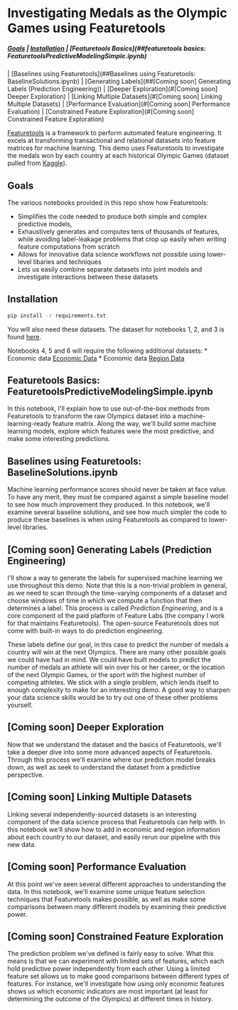 # Investigating Medals as the Olympic Games using Featuretools
##### [Goals](##goals) | [Installation](##installation) | [Featuretools Basics](##featuretools basics: FeaturetoolsPredictiveModelingSimple.ipynb)
| [Baselines using Featuretools](##Baselines using Featuretools: BaselineSolutions.ipynb)
| [Generating Labels](##[Coming soon] Generating Labels (Prediction Engineering))
| [Deeper Exploration](#[Coming soon] Deeper Exploration)
| [Linking Multiple Datasets](#[Coming soon] Linking Multiple Datasets)
| [Performance Evaluation](#[Coming soon] Performance Evaluation)
| [Constrained Feature Exploration](#[Coming soon] Constrained Feature Exploration)

[Featuretools](https://www.featuretools.com/) is a framework to perform automated feature engineering. It excels at transforming transactional and relational datasets into feature matrices for machine learning. This demo uses Featuretools to investigate the medals won by each country at each historical Olympic Games (dataset pulled from [Kaggle](kaggle.com/the-guardian/olympic-games)).

## Goals
The various notebooks provided in this repo show how Featuretools:
 * Simplifies the code needed to produce both simple and complex predictive models,
 * Exhaustively generates and computes tens of thousands of features, while avoiding label-leakage problems that crop up easily when writing feature computations from scratch
 * Allows for innovative data science workflows not possible using lower-level libaries and techniques
 * Lets us easily combine separate datasets into joint models and investigate interactions between these datasets

## Installation

```sh
pip install -r requirements.txt
```

You will also need these datasets.
The dataset for notebooks 1, 2, and 3 is found <a href=https://www.kaggle.com/the-guardian/data>here</a>.

Notebooks 4, 5 and 6 will require the following additional datasets:
    * Economic data <a href=https://www.kaggle.com/worldbank/world-development-indicators>Economic Data</a>
    * Economic data <a href=https://unstats.un.org/unsd/methodology/m49/overview/>Region Data</a>


## Featuretools Basics: FeaturetoolsPredictiveModelingSimple.ipynb

In this notebook, I'll explain how to use out-of-the-box methods from Featuretools to transform the raw Olympics dataset into a machine-learning-ready feature matrix.
Along the way, we'll build some machine learning models, explore which features were the most predictive, and make some interesting predictions.

## Baselines using Featuretools: BaselineSolutions.ipynb

Machine learning performance scores should never be taken at face value.
To have any merit, they must be compared against a simple baseline model to see how much improvement they produced.
In this notebook, we'll examine several baseline solutions, and see how much simpler the code to produce these baselines is when using Featuretools as compared to lower-level libraries.

## [Coming soon] Generating Labels (Prediction Engineering)

I'll show a way to generate the labels for supervised machine learning we use throughout this demo.
Note that this is a non-trivial problem in general, as we need to scan through the time-varying components of a dataset and choose windows of time in which we compute a function that then determines a label.
This process is called *Prediction Engineering*, and is a core component of the paid platform of Feature Labs (the company I work for that maintains Featuretools). The open-source Featuretools does not come with built-in ways to do prediction engineering.

These labels define our goal, in this case to predict the number of medals a country will win at the next Olympics.
There are many other possible goals we could have had in mind. We could have built models to predict the number of medals an athlete will win over his or her career,
or the location of the next Olympic Games, or the sport with the highest number of competing athletes.
We stick with a single problem, which lends itself to enough complexity to make for an interesting demo. A good way to sharpen your data science skills would be to try out one of these other problems yourself.

## [Coming soon] Deeper Exploration

Now that we understand the dataset and the basics of Featuretools, we'll take a deeper dive into some more advanced aspects of Featuretools.
Through this process we'll examine where our prediction model breaks down, as well as seek to understand the dataset from a predictive perspective.

## [Coming soon] Linking Multiple Datasets

Linking several independently-sourced datasets is an interesting component of the data science process that Featuretools can help with.
In this notebook we'll show how to add in economic and region information about each country to our dataset, and easily rerun our pipeline with this new data.

## [Coming soon] Performance Evaluation

At this point we've seen several different approaches to understanding the data.
In this notebook, we'll examine some unique feature selection techniques that Featuretools makes possible, as well as make some comparisons between many different models by examining their predictive power.

## [Coming soon] Constrained Feature Exploration

The prediction problem we've defined is fairly easy to solve. What this means is that we can experiment with limited sets of features, which each hold predictive power independently from each other.
Using a limited feature set allows us to make good comparisons between different types of features.
For instance, we'll investigate how using only economic features shows us which economic indicators are most important (at least for determining the outcome of the Olympics) at different times in history.
